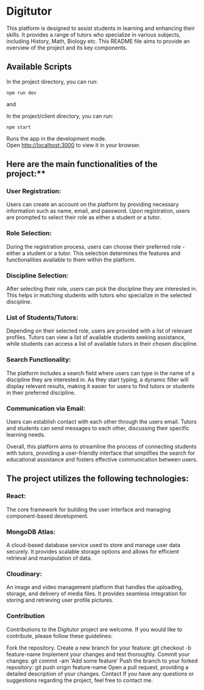 # **Digitutor**

This platform is designed to assist students in learning and enhancing their skills. It provides a range of tutors who specialize in various subjects, including History, Math, Biology etc. This README file aims to provide an overview of the project and its key components.


## Available Scripts

In the project directory, you can run:

`npm run dev`

and

In the project/client directory, you can run:

`npm start`

Runs the app in the development mode.\
Open [http://localhost:3000](http://localhost:3000) to view it in your browser.

## Here are the main functionalities of the project:**

### User Registration: 
Users can create an account on the platform by providing necessary information such as name, email, and password. Upon registration, users are prompted to select their role as either a student or a tutor.

### Role Selection: 
During the registration process, users can choose their preferred role - either a student or a tutor. This selection determines the features and functionalities available to them within the platform.

### Discipline Selection: 
After selecting their role, users can pick the discipline they are interested in. This helps in matching students with tutors who specialize in the selected discipline.

### List of Students/Tutors: 
Depending on their selected role, users are provided with a list of relevant profiles. Tutors can view a list of available students seeking assistance, while students can access a list of available tutors in their chosen discipline. 

### Search Functionality: 
The platform includes a search field where users can type in the name of a discipline they are interested in. As they start typing, a dynamic filter will display relevant results, making it easier for users to find tutors or students in their preferred discipline.

### Communication via Email: 
Users can establish contact with each other through the users email. Tutors and students can send messages to each other, discussing their specific learning needs.

Overall, this platform aims to streamline the process of connecting students with tutors, providing a user-friendly interface that simplifies the search for educational assistance and fosters effective communication between users.


## The project utilizes the following technologies:

### React: 
The core framework for building the user interface and managing component-based development.

### MongoDB Atlas: 
A cloud-based database service used to store and manage user data securely. It provides scalable storage options and allows for efficient retrieval and manipulation of data.

### Cloudinary: 
An image and video management platform that handles the uploading, storage, and delivery of media files. It provides seamless integration for storing and retrieving user profile pictures.

### Contribution
Contributions to the Digitutor project are welcome. If you would like to contribute, please follow these guidelines:

Fork the repository.
Create a new branch for your feature: git checkout -b feature-name
Implement your changes and test thoroughly.
Commit your changes: git commit -am 'Add some feature'
Push the branch to your forked repository: git push origin feature-name
Open a pull request, providing a detailed description of your changes.
Contact
If you have any questions or suggestions regarding the project, feel free to contact me.